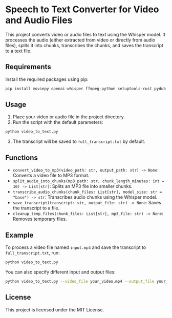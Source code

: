 # Speech to Text Converter for Video and Audio Files

This project converts video or audio files to text using the Whisper model. It processes the audio (either extracted from video or directly from audio files), splits it into chunks, transcribes the chunks, and saves the transcript to a text file.

## Requirements

Install the required packages using pip:

```bash
pip install moviepy openai-whisper ffmpeg-python setuptools-rust pydub
```

## Usage

1. Place your video or audio file in the project directory.
2. Run the script with the default parameters:

```bash
python video_to_text.py
```

3. The transcript will be saved to `full_transcript.txt` by default.

## Functions

- `convert_video_to_mp3(video_path: str, output_path: str) -> None`: Converts a video file to MP3 format.
- `split_audio_into_chunks(mp3_path: str, chunk_length_minutes: int = 10) -> List[str]`: Splits an MP3 file into smaller chunks.
- `transcribe_audio_chunks(chunk_files: List[str], model_size: str = "base") -> str`: Transcribes audio chunks using the Whisper model.
- `save_transcript(transcript: str, output_file: str) -> None`: Saves the transcript to a file.
- `cleanup_temp_files(chunk_files: List[str], mp3_file: str) -> None`: Removes temporary files.

## Example

To process a video file named `input.mp4` and save the transcript to `full_transcript.txt`, run:

```bash
python video_to_text.py
```

You can also specify different input and output files:

```bash
python video_to_text.py --video_file your_video.mp4 --output_file your_transcript.txt
```

## License

This project is licensed under the MIT License.
